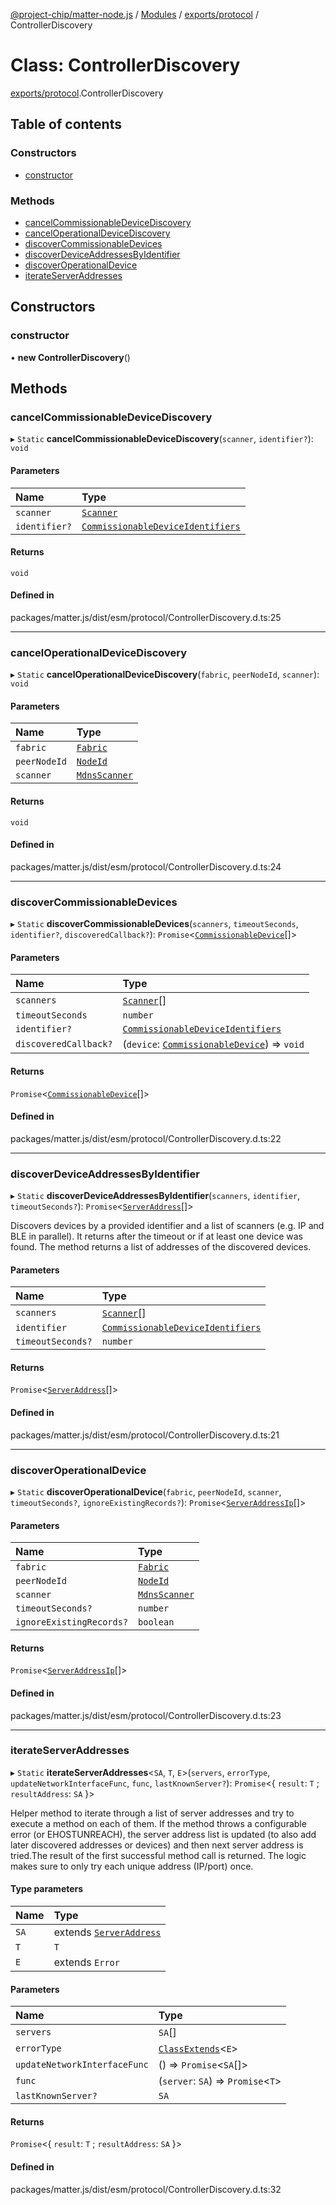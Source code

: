 [@project-chip/matter-node.js](../README.md) / [Modules](../modules.md) / [exports/protocol](../modules/exports_protocol.md) / ControllerDiscovery

# Class: ControllerDiscovery

[exports/protocol](../modules/exports_protocol.md).ControllerDiscovery

## Table of contents

### Constructors

- [constructor](exports_protocol.ControllerDiscovery.md#constructor)

### Methods

- [cancelCommissionableDeviceDiscovery](exports_protocol.ControllerDiscovery.md#cancelcommissionabledevicediscovery)
- [cancelOperationalDeviceDiscovery](exports_protocol.ControllerDiscovery.md#canceloperationaldevicediscovery)
- [discoverCommissionableDevices](exports_protocol.ControllerDiscovery.md#discovercommissionabledevices)
- [discoverDeviceAddressesByIdentifier](exports_protocol.ControllerDiscovery.md#discoverdeviceaddressesbyidentifier)
- [discoverOperationalDevice](exports_protocol.ControllerDiscovery.md#discoveroperationaldevice)
- [iterateServerAddresses](exports_protocol.ControllerDiscovery.md#iterateserveraddresses)

## Constructors

### constructor

• **new ControllerDiscovery**()

## Methods

### cancelCommissionableDeviceDiscovery

▸ `Static` **cancelCommissionableDeviceDiscovery**(`scanner`, `identifier?`): `void`

#### Parameters

| Name | Type |
| :------ | :------ |
| `scanner` | [`Scanner`](../interfaces/exports_common.Scanner.md) |
| `identifier?` | [`CommissionableDeviceIdentifiers`](../modules/exports_common.md#commissionabledeviceidentifiers) |

#### Returns

`void`

#### Defined in

packages/matter.js/dist/esm/protocol/ControllerDiscovery.d.ts:25

___

### cancelOperationalDeviceDiscovery

▸ `Static` **cancelOperationalDeviceDiscovery**(`fabric`, `peerNodeId`, `scanner`): `void`

#### Parameters

| Name | Type |
| :------ | :------ |
| `fabric` | [`Fabric`](exports_fabric.Fabric.md) |
| `peerNodeId` | [`NodeId`](../modules/exports_datatype.md#nodeid) |
| `scanner` | [`MdnsScanner`](exports_mdns.MdnsScanner.md) |

#### Returns

`void`

#### Defined in

packages/matter.js/dist/esm/protocol/ControllerDiscovery.d.ts:24

___

### discoverCommissionableDevices

▸ `Static` **discoverCommissionableDevices**(`scanners`, `timeoutSeconds`, `identifier?`, `discoveredCallback?`): `Promise`<[`CommissionableDevice`](../modules/exports_common.md#commissionabledevice)[]\>

#### Parameters

| Name | Type |
| :------ | :------ |
| `scanners` | [`Scanner`](../interfaces/exports_common.Scanner.md)[] |
| `timeoutSeconds` | `number` |
| `identifier?` | [`CommissionableDeviceIdentifiers`](../modules/exports_common.md#commissionabledeviceidentifiers) |
| `discoveredCallback?` | (`device`: [`CommissionableDevice`](../modules/exports_common.md#commissionabledevice)) => `void` |

#### Returns

`Promise`<[`CommissionableDevice`](../modules/exports_common.md#commissionabledevice)[]\>

#### Defined in

packages/matter.js/dist/esm/protocol/ControllerDiscovery.d.ts:22

___

### discoverDeviceAddressesByIdentifier

▸ `Static` **discoverDeviceAddressesByIdentifier**(`scanners`, `identifier`, `timeoutSeconds?`): `Promise`<[`ServerAddress`](../modules/exports_common.md#serveraddress)[]\>

Discovers devices by a provided identifier and a list of scanners (e.g. IP and BLE in parallel).
It returns after the timeout or if at least one device was found.
The method returns a list of addresses of the discovered devices.

#### Parameters

| Name | Type |
| :------ | :------ |
| `scanners` | [`Scanner`](../interfaces/exports_common.Scanner.md)[] |
| `identifier` | [`CommissionableDeviceIdentifiers`](../modules/exports_common.md#commissionabledeviceidentifiers) |
| `timeoutSeconds?` | `number` |

#### Returns

`Promise`<[`ServerAddress`](../modules/exports_common.md#serveraddress)[]\>

#### Defined in

packages/matter.js/dist/esm/protocol/ControllerDiscovery.d.ts:21

___

### discoverOperationalDevice

▸ `Static` **discoverOperationalDevice**(`fabric`, `peerNodeId`, `scanner`, `timeoutSeconds?`, `ignoreExistingRecords?`): `Promise`<[`ServerAddressIp`](../modules/exports_common.md#serveraddressip)[]\>

#### Parameters

| Name | Type |
| :------ | :------ |
| `fabric` | [`Fabric`](exports_fabric.Fabric.md) |
| `peerNodeId` | [`NodeId`](../modules/exports_datatype.md#nodeid) |
| `scanner` | [`MdnsScanner`](exports_mdns.MdnsScanner.md) |
| `timeoutSeconds?` | `number` |
| `ignoreExistingRecords?` | `boolean` |

#### Returns

`Promise`<[`ServerAddressIp`](../modules/exports_common.md#serveraddressip)[]\>

#### Defined in

packages/matter.js/dist/esm/protocol/ControllerDiscovery.d.ts:23

___

### iterateServerAddresses

▸ `Static` **iterateServerAddresses**<`SA`, `T`, `E`\>(`servers`, `errorType`, `updateNetworkInterfaceFunc`, `func`, `lastKnownServer?`): `Promise`<{ `result`: `T` ; `resultAddress`: `SA`  }\>

Helper method to iterate through a list of server addresses and try to execute a method on each of them. If the
method throws a configurable error (or EHOSTUNREACH), the server address list is updated (to also add later
discovered addresses or devices) and then next server address is tried.The result of the first successful method
call is returned. The logic makes sure to only try each unique address (IP/port) once.

#### Type parameters

| Name | Type |
| :------ | :------ |
| `SA` | extends [`ServerAddress`](../modules/exports_common.md#serveraddress) |
| `T` | `T` |
| `E` | extends `Error` |

#### Parameters

| Name | Type |
| :------ | :------ |
| `servers` | `SA`[] |
| `errorType` | [`ClassExtends`](../modules/util_export.md#classextends)<`E`\> |
| `updateNetworkInterfaceFunc` | () => `Promise`<`SA`[]\> |
| `func` | (`server`: `SA`) => `Promise`<`T`\> |
| `lastKnownServer?` | `SA` |

#### Returns

`Promise`<{ `result`: `T` ; `resultAddress`: `SA`  }\>

#### Defined in

packages/matter.js/dist/esm/protocol/ControllerDiscovery.d.ts:32
